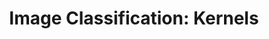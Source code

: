 ---
title: "Image Classification: Kernels"
subject: "tf"
link: "https://nbviewer.jupyter.org/github/PhilChodrow/PIC16B/blob/master/lectures/tf/tf-2.ipynb"
order: 3
---